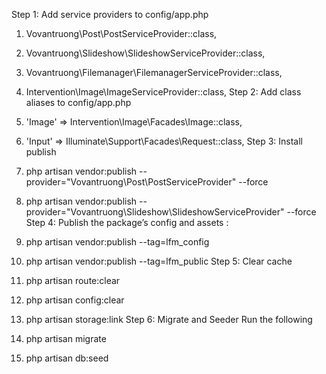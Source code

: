 Step 1: Add service providers to config/app.php
1. Vovantruong\Post\PostServiceProvider::class,
2. Vovantruong\Slideshow\SlideshowServiceProvider::class,
3. Vovantruong\Filemanager\FilemanagerServiceProvider::class,
4. Intervention\Image\ImageServiceProvider::class,
Step 2: Add class aliases to config/app.php
1. 'Image' => Intervention\Image\Facades\Image::class,
2. 'Input' => Illuminate\Support\Facades\Request::class,
Step 3: Install publish
1. php artisan vendor:publish --provider="Vovantruong\Post\PostServiceProvider" --force
2. php artisan vendor:publish --provider="Vovantruong\Slideshow\SlideshowServiceProvider" --force
Step 4: Publish the package’s config and assets :
1. php artisan vendor:publish --tag=lfm_config
2. php artisan vendor:publish --tag=lfm_public
Step 5: Clear cache
1. php artisan route:clear
2. php artisan config:clear
3. php artisan storage:link
Step 6: Migrate and Seeder
Run the following

1. php artisan migrate
2. php artisan db:seed